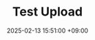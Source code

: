 ---
title: Test Upload
date: 2025-02-13 15:51:00 +09:00
categories: [Test, Upload Test]
tags:
  [
    Upload,
    Test
  ]
---